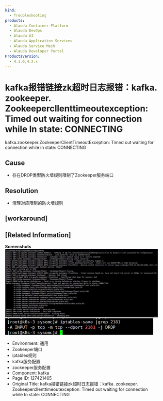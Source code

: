 ```yaml
---
kind:
  - Troubleshooting
products:
  - Alauda Container Platform
  - Alauda DevOps
  - Alauda AI
  - Alauda Application Services
  - Alauda Service Mesh
  - Alauda Developer Portal
ProductsVersion:
  - 4.1.0,4.2.x
---
```

<!-- A type of document that involves encountering a fault, diagnosing it, performing root cause analysis, and providing solutions. -->

# kafka报错链接zk超时日志报错：kafka. zookeeper. Zookeepercllenttimeoutexception: Timed out waiting for connection while In state: CONNECTING

kafka.zookeeper.ZookeeperClientTimeoutException: Timed out waiting for connection while in state: CONNECTING

## Cause
- 存在DROP类型防火墙规则限制了Zookeeper服务端口

## Resolution
- 清理对应限制的防火墙规则

## [workaround]

## [Related Information]
**Screenshots**
![](assets/kafkabao-cuo-lian-jie-zkchao-shi-ri-zhi-bao-cuo-kafka-zookeeper-zookeepercllentt/image2022-10-18_9-32-15.png)
![](assets/kafkabao-cuo-lian-jie-zkchao-shi-ri-zhi-bao-cuo-kafka-zookeeper-zookeepercllentt/image2022-10-18_9-38-5.png)
- Environment: 通用
- Zookeeper端口
- iptables规则
- kafka服务配置
- zookeeper服务配置
- Component: kafka
- Page ID: 127421465
- Original Title: kafka报错链接zk超时日志报错：kafka. zookeeper. Zookeepercllenttimeoutexception: Timed out waiting for connection while In state: CONNECTING
